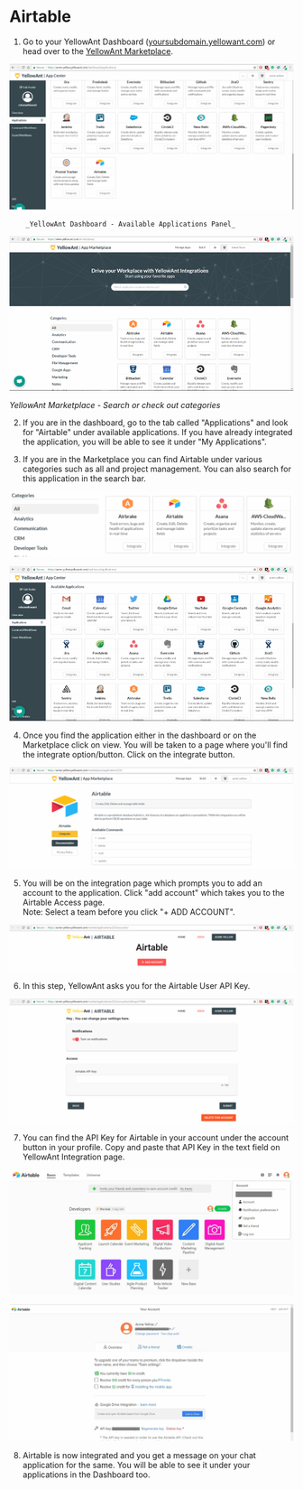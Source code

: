 # Airtable

1. Go to your YellowAnt Dashboard \([yoursubdomain.yellowant.com](https://github.com/yellowanthq/yellowant-help-center/tree/bdad19066023aa6a8b667a1d6f05b72945b49759/yoursubdomain.yellowant.com)\) or head over to the [YellowAnt Marketplace](https://www.yellowant.com/marketplace). 

![](../../.gitbook/assets/image%20%28116%29.png)

        _YellowAnt Dashboard - Available Applications Panel_



![](../../.gitbook/assets/image%20%28186%29.png)

   _YellowAnt Marketplace - Search or check out categories_

2. If you are in the dashboard, go to the tab called "Applications" and look for "Airtable" under available applications. If you have already integrated the application, you will be able to see it under "My Applications".

3. If you are in the Marketplace you can find Airtable under various categories such as all and project management. You can also search for this application in the search bar.

![](../../.gitbook/assets/image%20%288%29.png)

![](../../.gitbook/assets/image%20%2860%29.png)

  
 4. Once you find the application either in the dashboard or on the Marketplace click on view. You will be taken to a page where you'll find the integrate option/button. Click on the integrate button.

![](../../.gitbook/assets/image%20%2836%29.png)

5. You will be on the integration page which prompts you to add an account to the application. Click "add account" which takes you to the Airtable Access page.  
Note: Select a team before you click "+ ADD ACCOUNT".  


![](../../.gitbook/assets/image%20%28102%29.png)

6. In this step, YellowAnt asks you for the Airtable User API Key.  


![](../../.gitbook/assets/image%20%2883%29.png)

7. You can find the API Key for Airtable in your account under the account button in your profile. Copy and paste that API Key in the text field on YellowAnt Integration page.

![](../../.gitbook/assets/image%20%2866%29.png)

![](../../.gitbook/assets/image%20%2811%29.png)

8. Airtable is now integrated and you get a message on your chat application for the same. You will be able to see it under your applications in the Dashboard too.

